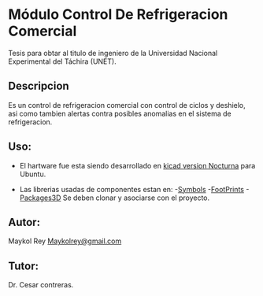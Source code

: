 # Módulo Control De Refrigeracion Comercial

Tesis para obtar al titulo de ingeniero de la Universidad Nacional Experimental del Táchira (UNET).

## Descripcion

Es un control de refrigeracion comercial con control de ciclos y deshielo, asi como tambien alertas contra posibles anomalias en el sistema de refrigeracion.

## Uso:

 - El hartware fue esta siendo desarrollado en [kicad version Nocturna](http://kicad-pcb.org/download/ubuntu/) para Ubuntu.

 - Las librerias usadas de componentes estan en: 
    -[Symbols](https://github.com/picli3/kicad-symbols.git)
    -[FootPrints](https://github.com/picli3/kicad-footprints.git)
    -[Packages3D](https://github.com/picli3/kicad-packages3D.git)
Se deben clonar y asociarse con el proyecto.

## Autor:

Maykol Rey Maykolrey@gmail.com

## Tutor:

Dr. Cesar contreras.

